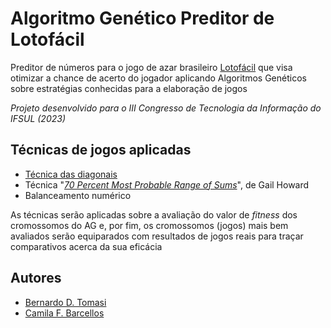 # Algoritmo Genético Preditor de Lotofácil
Preditor de números para o jogo de azar brasileiro [Lotofácil](https://www.loterias.caixa.gov.br/Paginas/Lotofacil.aspx) que visa otimizar a chance de acerto do jogador aplicando Algoritmos Genéticos sobre estratégias conhecidas para a elaboração de jogos

_Projeto desenvolvido para o III Congresso de Tecnologia da Informação do IFSUL (2023)_

## Técnicas de jogos aplicadas
- [Técnica das diagonais](https://www.dicasdeloterias.com/2020/06/Tecnica-Diagonais-Ganhar-Lotofacil-Dica-Gratis-Diagonal.html)
- Técnica "[_70 Percent Most Probable Range of Sums_](https://www.smartluck.com/gail-howard-balanced-game.htm)", de Gail Howard
- Balanceamento numérico

As técnicas serão aplicadas sobre a avaliação do valor de _fitness_ dos cromossomos do AG e, por fim, os cromossomos (jogos) mais bem avaliados serão equiparados com resultados de jogos reais para traçar comparativos acerca da sua eficácia

## Autores
- [Bernardo D. Tomasi](https://github.com/BerTomasi)
- [Camila F. Barcellos](https://github.com/camilafbarcellos)
